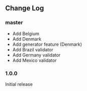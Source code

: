## Change Log

### master

* Add Belgium
* Add Denmark
* Add generator feature (Denmark)
* Add Brazil validator
* Add Germany validator
* Add Mexico validator

### 1.0.0

Initial release